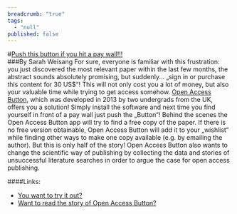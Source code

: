 ```yaml
---
breadcrumb: "true"
tags: 
  - "null"
published: false
---
```



#[Push this button if you hit a pay wall!!!](https://www.openaccessbutton.org)  
###By Sarah Weisang
For sure, everyone is familiar with this frustration: you just discovered the most relevant paper within the last few months, the abstract sounds absolutely promising, but suddenly... „sign in or purchase this content for 30 US$“! This will not only cost you a lot of money, but also your valuable time while trying to get access somehow.
[Open Access Button](https://www.openaccessbutton.org), which was developed in 2013 by two undergrads from the UK, offers you a solution! Simply install the software and next time you find yourself in front of a pay wall just push the „Button“! Behind the scenes the Open Access Button app will try to find a free copy of the paper. If there is no free version obtainable, Open Access Button will add it to your „wishlist“ while finding other ways to make one copy available (e.g. by emailing the author). 
But this is only half of the story! Open Access Button also wants to change the scientific way of publishing by collecting the data and stories of unsuccessful literature searches in order to argue the case for open access publishing. 

####Links: 
- [You want to try it out?](https://www.openaccessbutton.org)
- [Want to read the story of Open Access Button?](http://blogs.plos.org/thestudentblog/2015/05/22/support-open-access-publishing-with-the-click-of-a-button/)



